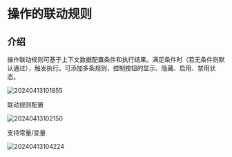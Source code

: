 # 操作的联动规则

## 介绍

操作联动规则可基于上下文数据配置条件和执行结果。满足条件时（若无条件则默认通过），触发执行。可添加多条规则，控制按钮的显示、隐藏、启用、禁用状态。

![20240413101855](https://nocobase-docs.oss-cn-beijing.aliyuncs.com/20240413101855.png)

联动规则配置

![20240413102150](https://nocobase-docs.oss-cn-beijing.aliyuncs.com/20240413102150.png)

支持常量/变量

![20240413104224](https://nocobase-docs.oss-cn-beijing.aliyuncs.com/20240413104224.png)